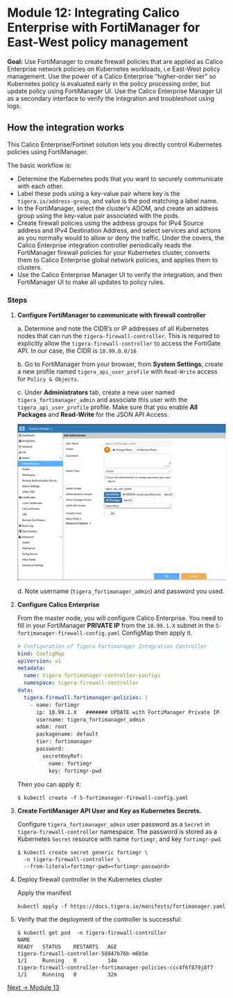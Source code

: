 # Module 12: Integrating Calico Enterprise with FortiManager for East-West policy management

**Goal:**  Use FortiManager to create firewall policies that are applied as Calico Enterprise network policies on Kubernetes workloads, i.e East-West policy management. Use the power of a Calico Enterprise “higher-order tier” so Kubernetes policy is evaluated early in the policy processing order, but update policy using FortiManager UI. Use the Calico Enterprise Manager UI as a secondary interface to verify the integration and troubleshoot using logs.

## How the integration works

This Calico Enterprise/Fortinet solution lets you directly control Kubernetes policies using FortiManager.

The basic workflow is:

- Determine the Kubernetes pods that you want to securely communicate with each other.
- Label these pods using a key-value pair where key is the `tigera.io/address-group`, and value is the pod matching a label name.
- In the FortiManager, select the cluster’s ADOM, and create an address group using the key-value pair associated with the pods.
- Create firewall policies using the address groups for IPv4 Source address and IPv4 Destination Address, and select services and actions as you normally would to allow or deny the traffic. Under the covers, the Calico Enterprise integration controller periodically reads the FortiManager firewall policies for your Kubernetes cluster, converts them to Calico Enterprise global network policies, and applies them to clusters.
- Use the Calico Enterprise Manager UI to verify the integration, and then FortiManager UI to make all updates to policy rules.

### Steps

1. **Configure FortiManager to communicate with firewall controller**

    a. Determine and note the CIDR’s or IP addresses of all Kubernetes nodes that can run the `tigera-firewall-controller`. This is required to explicitly allow the `tigera-firewall-controller` to access the FortiGate API. In our case, the CIDR is `10.99.0.0/16`

    b.  Go to FortiManager from your browser, from **System Settings**, create a new  profile named `tigera_api_user_profile` with `Read-Write` access for `Policy & Objects`. 

    c. Under **Administrators** tab, create a new user named `tigera_fortimanager_admin` and associate this user with the `tigera_api_user_profile` profile. Make sure that you enable **All Packages** and **Read-Write** for the JSON API Access.

    ![fortimanager_create_user.png](../img/fortimanager_create_user.png)

    d. Note username (`tigera_fortimanager_admin`) and password you used. 

2. **Configure Calico Enterprise**

    From the master node, you will configure Calico Enterprise. You need to fill in your FortiManager  **PRIVATE IP** from the `10.99.1.X` subnet in the `5-fortimanager-firewall-config.yaml` ConfigMap then apply it. 

    ```yaml
    # Configuration of Tigera Fortimanager Integration Controller
    kind: ConfigMap
    apiVersion: v1
    metadata:
      name: tigera-fortimanager-controller-configs
      namespace: tigera-firewall-controller
    data:
      tigera.firewall.fortimanager-policies: |
        - name: fortimgr
          ip: 10.99.1.X   ####### UPDATE with FortiManager Private IP
          username: tigera_fortimanager_admin
          adom: root
          packagename: default
          tier: fortimanager
          password:
            secretKeyRef:
              name: fortimgr
              key: fortimgr-pwd
    ```

    Then you can apply it:

    ```
    $ kubectl create -f 5-fortimanager-firewall-config.yaml
    ```

3. **Create FortiManager API User and Key as Kubernetes Secrets.**

    Configure `tigera_fortimanager_admin` user password as a `Secret` in `tigera-firewall-controller` namespace.
    The password is stored as a Kubernetes `Secret` resource with name `fortimgr`, and key `fortimgr-pwd`.

    ```
    $ kubectl create secret generic fortimgr \
      -n tigera-firewall-controller \
      --from-literal=fortimgr-pwd=<fortimgr-password>
    ```

4. Deploy firewall controller in the Kubernetes cluster

    Apply the manifest

    ```
    kubectl apply -f https://docs.tigera.io/manifests/fortimanager.yaml
    ```

5. Verify that the deployment of the controller is successful:

    ```
    $ kubectl get pod  -n tigera-firewall-controller
    NAME                                                              READY   STATUS    RESTARTS   AGE
    tigera-firewall-controller-58847b76b-m6b5m                        1/1     Running   0          14m
    tigera-firewall-controller-fortimanager-policies-ccc4f6f879j8f7   1/1     Running   0          32m
    ```

[Next -> Module 13](../modules/deploy-app-1.md)
